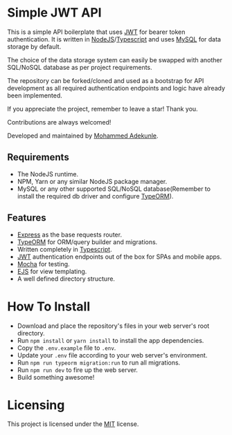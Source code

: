 # Simple JWT API

This is a simple API boilerplate that uses [JWT](https://jwt.io/) for bearer token authentication. It is written in [NodeJS](https://nodejs.org/)/[Typescript](https://www.typescriptlang.org/) and uses [MySQL](https://www.mysql.com/) for data storage by default.

The choice of the data storage system can easily be swapped with another SQL/NoSQL database as per project requirements.

The repository can be forked/cloned and used as a bootstrap for API development as all required authentication endpoints and logic have already been implemented.

If you appreciate the project, remember to leave a star! Thank you.

Contributions are always welcomed!

Developed and maintained by [Mohammed Adekunle](https://mohammedadekunle.com.ng).

## Requirements

- The NodeJS runtime.
- NPM, Yarn or any similar NodeJS package manager.
- MySQL or any other supported SQL/NoSQL database(Remember to install the required db driver and configure [TypeORM](https://typeorm.io/)).

## Features

- [Express](https://expressjs.com/) as the base requests router.
- [TypeORM](https://typeorm.io/) for ORM/query builder and migrations.
- Written completely in [Typescript](https://www.typescriptlang.org/).
- [JWT](https://jwt.io/) authentication endpoints out of the box for SPAs and mobile apps.
- [Mocha](https://mochajs.org/) for testing.
- [EJS](https://ejs.co/) for view templating.
- A well defined directory structure.

# How To Install

- Download and place the repository's files in your web server's root directory.
- Run `npm install` or `yarn install` to install the app dependencies.
- Copy the `.env.example` file to `.env`.
- Update your `.env` file according to your web server's environment.
- Run `npm run typeorm migration:run` to run all migrations.
- Run `npm run dev` to fire up the web server.
- Build something awesome!

# Licensing

This project is licensed under the [MIT](LICENSE) license.

